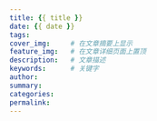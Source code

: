 ```yaml
---
title: {{ title }}
date: {{ date }}
tags:
cover_img:     # 在文章摘要上显示
feature_img:   # 在文章详细页面上置顶
description:   # 文章描述
keywords:      # 关键字
author:
summary:
categories:
permalink: 
---
```

